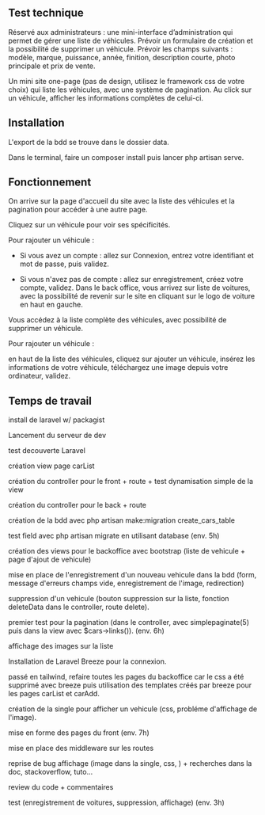 ## Test technique
Réservé aux administrateurs : une mini-interface d’administration qui permet de gérer une liste de véhicules. Prévoir un formulaire de création et la possibilité de supprimer un véhicule. Prévoir les champs suivants : modèle, marque, puissance, année, finition, description courte, photo principale et prix de vente.

Un mini site one-page (pas de design, utilisez le framework css de votre choix) qui liste les véhicules, avec une système de pagination. Au click sur un véhicule, afficher les informations complètes de celui-ci.

## Installation
L'export de la bdd se trouve dans le dossier data.

Dans le terminal, faire un composer install puis lancer php artisan serve.

## Fonctionnement
On arrive sur la page d'accueil du site avec la liste des véhicules et la pagination pour accéder à une autre page.

Cliquez sur un véhicule pour voir ses spécificités.

Pour rajouter un véhicule :

- Si vous avez un compte : allez sur Connexion, entrez votre identifiant et mot de passe, puis validez.

- Si vous n'avez pas de compte : allez sur enregistrement, créez votre compte, validez.
Dans le back office, vous arrivez sur liste de voitures, avec la possibilité de revenir sur le site en cliquant sur le logo de voiture en haut en gauche.

Vous accédez à la liste complète des véhicules, avec possibilité de supprimer un véhicule.

Pour rajouter un véhicule :

en haut de la liste des véhicules, cliquez sur ajouter un véhicule, insérez les informations de votre véhicule, téléchargez une image depuis votre ordinateur, validez.

## Temps de travail
install de laravel w/ packagist

Lancement du serveur de dev

test decouverte Laravel

création view page carList

création du controller pour le front + route + test dynamisation simple de la view

création du controller pour le back + route

création de la bdd avec php artisan make:migration create_cars_table

test field avec php artisan migrate en utilisant database (env. 5h)

création des views pour le backoffice avec bootstrap (liste de vehicule + page d'ajout de vehicule)

mise en place de l'enregistrement d'un nouveau vehicule dans la bdd (form, message d'erreurs champs vide, enregistrement de l'image, redirection)

suppression d'un vehicule (bouton suppression sur la liste, fonction deleteData dans le controller, route delete).

premier test pour la pagination (dans le controller, avec simplepaginate(5) puis dans la view avec $cars->links()). (env. 6h)

affichage des images sur la liste

Installation de Laravel Breeze pour la connexion.

passé en tailwind, refaire toutes les pages du backoffice car le css a été supprimé avec breeze puis utilisation des templates créés par breeze pour les pages carList et carAdd.

création de la single pour afficher un vehicule (css, probléme d'affichage de l'image).

mise en forme des pages du front (env. 7h)

mise en place des middleware sur les routes

reprise de bug affichage (image dans la single, css, ) + recherches dans la doc, stackoverflow, tuto...

review du code + commentaires

test (enregistrement de voitures, suppression, affichage) (env. 3h)